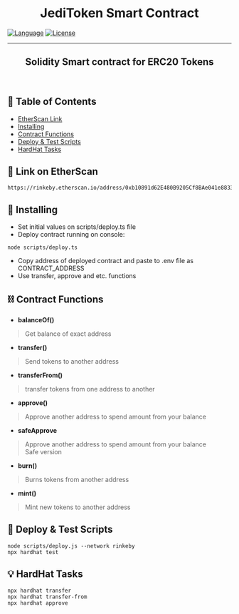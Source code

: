 
<h1 align="center"><b>JediToken Smart Contract</b></h3>

<div align="left">


[![Language](https://img.shields.io/badge/language-solidity-orange.svg)]()
[![License](https://img.shields.io/badge/license-MIT-blue.svg)](LICENSE.md)

</div>

---

<p align="center"><h2 align="center"><b>Solidity Smart contract for ERC20 Tokens
    </h2></b><br> 
</p>

## 📝 Table of Contents

- [EtherScan Link](#etherscan)
- [Installing](#install)
- [Contract Functions](#functions)
- [Deploy & Test Scripts](#scripts)
- [HardHat Tasks](#tasks)

## 🚀 Link on EtherScan <a name = "etherscan"></a>
```shell
https://rinkeby.etherscan.io/address/0xb10891d62E480B9205Cf8BAe041e8833f3d1fBF2#code
```


## 🚀 Installing <a name = "install"></a>
- Set initial values on scripts/deploy.ts file
- Deploy contract running on console:
```shell
node scripts/deploy.ts
```
- Copy address of deployed contract and paste to .env file as CONTRACT_ADDRESS
- Use transfer, approve and etc. functions




## ⛓️ Contract Functions <a name = "functions"></a>

- **balanceOf()**
>Get balance of exact address

- **transfer()**
>Send tokens to another address

- **transferFrom()**
>transfer tokens from one address to another

- **approve()**
>Approve another address to spend amount from your balance<br>


- **safeApprove**
>Approve another address to spend amount from your balance<br>Safe version

- **burn()**
>Burns tokens from another address

- **mint()**
>Mint new tokens to another address


## 🎈 Deploy & Test Scripts <a name = "scripts"></a>

```shell
node scripts/deploy.js --network rinkeby
npx hardhat test
```


## 💡 HardHat Tasks <a name = "tasks"></a>


```shell
npx hardhat transfer
npx hardhat transfer-from
npx hardhat approve
```

